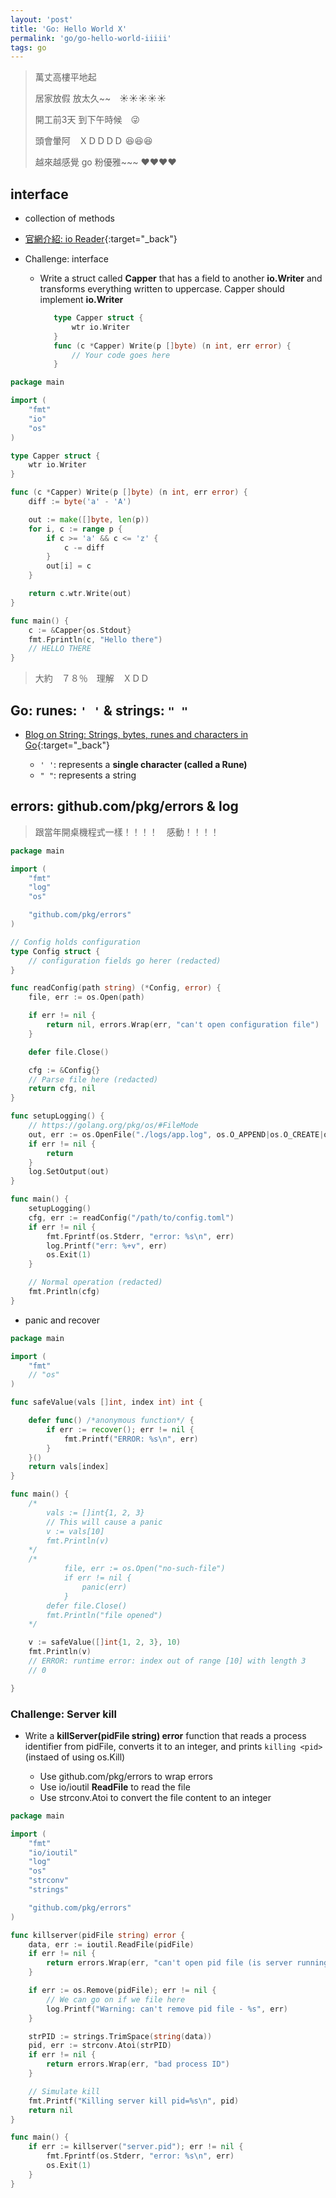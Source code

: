 ```yaml
---
layout: 'post'
title: 'Go: Hello World X'
permalink: 'go/go-hello-world-iiiii'
tags: go 
---
```


> 萬丈高樓平地起　
>
> 居家放假 放太久~~　:sunny::sunny::sunny::sunny::sunny:
> 
> 開工前3天 到下午時候　:stuck_out_tongue_winking_eye:
> 
> 頭會暈阿　ＸＤＤＤＤ :satisfied::satisfied::satisfied:
>
> 越來越感覺 go 粉優雅~~~ :heart::heart::heart::heart:


## interface

- collection of methods  

- [官網介紹: io Reader](https://golang.org/pkg/io/#Reader){:target="_back"}


- Challenge: interface

   - Write a struct called __Capper__ that has a field to another __io.Writer__ and transforms everything written to uppercase. Capper should implement __io.Writer__

      ~~~go
         type Capper struct {
             wtr io.Writer
         }
         func (c *Capper) Write(p []byte) (n int, err error) {
             // Your code goes here
         }
      ~~~

~~~go
package main

import (
	"fmt"
	"io"
	"os"
)

type Capper struct {
	wtr io.Writer
}

func (c *Capper) Write(p []byte) (n int, err error) {
	diff := byte('a' - 'A')

	out := make([]byte, len(p))
	for i, c := range p {
		if c >= 'a' && c <= 'z' {
			c -= diff
		}
		out[i] = c
	}

	return c.wtr.Write(out)
}

func main() {
	c := &Capper{os.Stdout}
	fmt.Fprintln(c, "Hello there")
    // HELLO THERE
}

~~~


> 大約　７８％　理解　ＸＤＤ


## Go: runes: `' '`  & strings: `" "`

- [Blog on String: Strings, bytes, runes and characters in Go](https://blog.golang.org/strings){:target="_back"}
   
   - `' '`: represents a __single character (called a Rune)__
   - `" "`: represents a string 



## errors: github.com/pkg/errors & log

> 跟當年開桌機程式一樣！！！！　感動！！！！

~~~go
package main

import (
	"fmt"
	"log"
	"os"

	"github.com/pkg/errors"
)

// Config holds configuration
type Config struct {
	// configuration fields go herer (redacted)
}

func readConfig(path string) (*Config, error) {
	file, err := os.Open(path)

	if err != nil {
		return nil, errors.Wrap(err, "can't open configuration file")
	}

	defer file.Close()

	cfg := &Config{}
	// Parse file here (redacted)
	return cfg, nil
}

func setupLogging() {
	// https://golang.org/pkg/os/#FileMode
	out, err := os.OpenFile("./logs/app.log", os.O_APPEND|os.O_CREATE|os.O_WRONLY, 0644)
	if err != nil {
		return
	}
	log.SetOutput(out)
}

func main() {
	setupLogging()
	cfg, err := readConfig("/path/to/config.toml")
	if err != nil {
		fmt.Fprintf(os.Stderr, "error: %s\n", err)
		log.Printf("err: %+v", err)
		os.Exit(1)
	}

	// Normal operation (redacted)
	fmt.Println(cfg)
}
~~~

- panic and recover


~~~go
package main

import (
	"fmt"
	// "os"
)

func safeValue(vals []int, index int) int {

	defer func() /*anonymous function*/ {
		if err := recover(); err != nil {
			fmt.Printf("ERROR: %s\n", err)
		}
	}()
	return vals[index]
}

func main() {
	/*
		vals := []int{1, 2, 3}
		// This will cause a panic
		v := vals[10]
		fmt.Println(v)
	*/
	/*
			file, err := os.Open("no-such-file")
			if err != nil {
				panic(err)
			}
		defer file.Close()
		fmt.Println("file opened")
	*/

	v := safeValue([]int{1, 2, 3}, 10)
	fmt.Println(v)
	// ERROR: runtime error: index out of range [10] with length 3
	// 0

}

~~~

### Challenge: Server kill

- Write a __killServer(pidFile string) error__ function that reads a process identifier from pidFile, converts it to an integer, and prints `killing <pid>` (instaed of using os.Kill)

   - Use github.com/pkg/errors to wrap errors
   - Use io/ioutil __ReadFile__ to read the file
   - Use strconv.Atoi to convert the file content to an integer


~~~go 
package main

import (
	"fmt"
	"io/ioutil"
	"log"
	"os"
	"strconv"
	"strings"

	"github.com/pkg/errors"
)

func killserver(pidFile string) error {
	data, err := ioutil.ReadFile(pidFile)
	if err != nil {
		return errors.Wrap(err, "can't open pid file (is server running?)")
	}

	if err := os.Remove(pidFile); err != nil {
		// We can go on if we file here
		log.Printf("Warning: can't remove pid file - %s", err)
	}

	strPID := strings.TrimSpace(string(data))
	pid, err := strconv.Atoi(strPID)
	if err != nil {
		return errors.Wrap(err, "bad process ID")
	}

	// Simulate kill
	fmt.Printf("Killing server kill pid=%s\n", pid)
	return nil
}

func main() {
	if err := killserver("server.pid"); err != nil {
		fmt.Fprintf(os.Stderr, "error: %s\n", err)
		os.Exit(1)
	}
}
~~~
